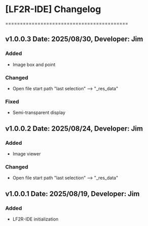 # [LF2R-IDE] Changelog
==========================================


v1.0.0.3 Date: 2025/08/30, Developer: Jim
---------------------------------------------------
### Added
- Image box and point

### Changed
- Open file start path "last selection" --> "_res_data"

### Fixed
- Semi-transparent display


v1.0.0.2 Date: 2025/08/24, Developer: Jim
---------------------------------------------------
### Added
- Image viewer

### Changed
- Open file start path "last selection" --> "_res_data"


v1.0.0.1 Date: 2025/08/19, Developer: Jim
---------------------------------------------------
### Added
- LF2R-IDE initialization
